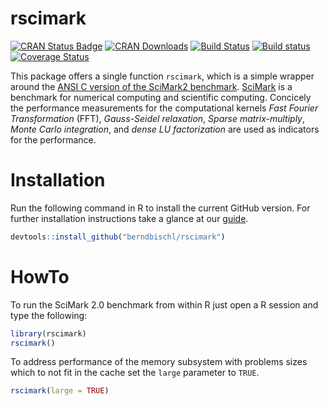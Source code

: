 # rscimark

[![CRAN Status Badge](http://www.r-pkg.org/badges/version/rscimark)](http://cran.r-project.org/web/packages/rscimark)
[![CRAN Downloads](http://cranlogs.r-pkg.org/badges/rscimark)](http://cran.rstudio.com/web/packages/rscimark/index.html)
[![Build Status](https://travis-ci.org/berndbischl/rscimark.svg)](https://travis-ci.org/berndbischl/rscimark)
[![Build status](https://ci.appveyor.com/api/projects/status/4b468f5phkb4lmeq/branch/master?svg=true)](https://ci.appveyor.com/project/berndbischl/rscimark/branch/master)
[![Coverage Status](https://coveralls.io/repos/berndbischl/rscimark/badge.svg)](https://coveralls.io/r/berndbischl/rscimark)

This package offers a single function `rscimark`, which is a simple wrapper
around the [ANSI C version of the SciMark2 benchmark](http://math.nist.gov/scimark2/download_c.html). [SciMark](http://math.nist.gov/scimark) is a benchmark for numerical computing and scientific computing. Concicely the
performance measurements for the computational kernels *Fast Fourier Transformation* (FFT), *Gauss-Seidel relaxation*, *Sparse matrix-multiply*, *Monte Carlo integration*, and *dense LU factorization* are used as indicators for the performance.

# Installation

Run the following command in R to install the current GitHub version. For further installation instructions take a glance at our [guide](https://github.com/rdatsci/PackagesInfo/wiki/Installation-Information).
```r
devtools::install_github("berndbischl/rscimark")
```

# HowTo

To run the SciMark 2.0 benchmark from within R just open a R session and type
the following:
```r
library(rscimark)
rscimark()
```

To address performance of the memory subsystem with problems sizes which to not fit in the cache set the `large` parameter to `TRUE`.
```r
rscimark(large = TRUE)
```

